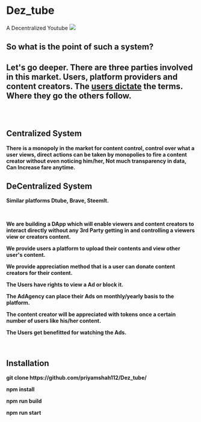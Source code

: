 # Dez_tube
A Decentralized Youtube
<img src="http://www.stickpng.com/assets/images/580b57fcd9996e24bc43c545.png" />
<h2><b>So what is the point of such a system?</b><h2>
<p>Let's go deeper. There are three parties involved in this market. Users, platform providers and content creators. The <b><u>users dictate</b></u> the terms. Where they go the others follow.
</p>
<br>
  <h2><b>Centralized System<b></h2>
<p>
There is a monopoly in the market for content control, control over what a user views, direct actions can be taken by monopolies to fire a content creator without even noticing him/her, Not much transparency in data, Can Increase fare anytime.
</p>
 <h2><b>DeCentralized System<b></h2>  
   <p>Similar platforms Dtube, Brave, SteemIt.</p>
<br>
<p>
We are building a DApp which will enable viewers and content creators to interact directly without any 3rd Party getting in and controlling a viewers view or creators content.</p>
<p>
  We provide users a platform to upload their contents and view other user's content.</p>
<p>We provide appreciation method that is a user can donate content creators for their content.
<p>The Users have rights to view a Ad or block it.
<p>The AdAgency can place their Ads on monthly/yearly basis to the platform.
<p>The content creator will be appreciated with tokens once a certain number of users like his/her content.
<p>The Users get benefitted for watching the Ads.</p>

<br>

<h2>Installation</h2>
<p>git clone https://github.com/priyamshah112/Dez_tube/ </p>
<p>npm install</p>
<p>npm run build</p>
<p>npm run start</p>


